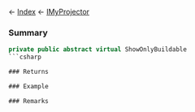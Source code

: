 ← [Index](Api-Index) ← [IMyProjector](Sandbox.ModAPI.Ingame.IMyProjector)

### Summary

```csharp
private public abstract virtual ShowOnlyBuildable
```csharp

### Returns

### Example

### Remarks

